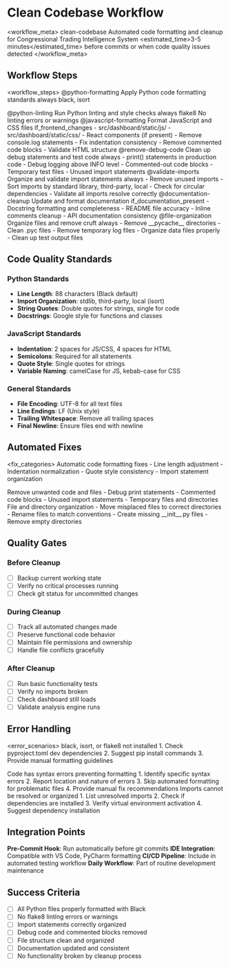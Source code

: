 # Clean Codebase Workflow

<workflow_meta>
  <name>clean-codebase</name>
  <description>Automated code formatting and cleanup for Congressional Trading Intelligence System</description>
  <estimated_time>3-5 minutes</estimated_time>
  <frequency>before commits or when code quality issues detected</frequency>
</workflow_meta>

## Workflow Steps

<workflow_steps>
  <step number="1">
    <command>@python-formatting</command>
    <description>Apply Python code formatting standards</description>
    <condition>always</condition>
    <tools>black, isort</tools>
    <script>
      cd /Users/thomasdowuona-hyde/congressional-trading-system
      python3 -m black src/ --line-length 88 --target-version py39
      python3 -m isort src/ --profile black
    </script>
  </step>
  
  <step number="2">
    <command>@python-linting</command>
    <description>Run Python linting and style checks</description>
    <condition>always</condition>
    <tools>flake8</tools>
    <script>
      cd /Users/thomasdowuona-hyde/congressional-trading-system
      python3 -m flake8 src/ --max-line-length=88 --extend-ignore=E203,W503
    </script>
    <expected_output>No linting errors or warnings</expected_output>
  </step>
  
  <step number="3">
    <command>@javascript-formatting</command>
    <description>Format JavaScript and CSS files</description>
    <condition>if_frontend_changes</condition>
    <focus_areas>
      - src/dashboard/static/js/
      - src/dashboard/static/css/
      - React components (if present)
    </focus_areas>
    <actions>
      - Remove console.log statements
      - Fix indentation consistency
      - Remove commented code blocks
      - Validate HTML structure
    </actions>
  </step>
  
  <step number="4">
    <command>@remove-debug-code</command>
    <description>Clean up debug statements and test code</description>
    <condition>always</condition>
    <cleanup_targets>
      - print() statements in production code
      - Debug logging above INFO level
      - Commented-out code blocks
      - Temporary test files
      - Unused import statements
    </cleanup_targets>
  </step>
  
  <step number="5">
    <command>@validate-imports</command>
    <description>Organize and validate import statements</description>
    <condition>always</condition>
    <actions>
      - Remove unused imports
      - Sort imports by standard library, third-party, local
      - Check for circular dependencies
      - Validate all imports resolve correctly
    </actions>
  </step>
  
  <step number="6">
    <command>@documentation-cleanup</command>
    <description>Update and format documentation</description>
    <condition>if_documentation_present</condition>
    <focus_areas>
      - Docstring formatting and completeness
      - README file accuracy
      - Inline comments cleanup
      - API documentation consistency
    </focus_areas>
  </step>
  
  <step number="7">
    <command>@file-organization</command>
    <description>Organize files and remove cruft</description>
    <condition>always</condition>
    <cleanup_actions>
      - Remove __pycache__ directories
      - Clean .pyc files
      - Remove temporary log files
      - Organize data files properly
      - Clean up test output files
    </cleanup_actions>
  </step>
</workflow_steps>

## Code Quality Standards

### Python Standards
- **Line Length**: 88 characters (Black default)
- **Import Organization**: stdlib, third-party, local (isort)
- **String Quotes**: Double quotes for strings, single for code
- **Docstrings**: Google style for functions and classes

### JavaScript Standards
- **Indentation**: 2 spaces for JS/CSS, 4 spaces for HTML
- **Semicolons**: Required for all statements
- **Quote Style**: Single quotes for strings
- **Variable Naming**: camelCase for JS, kebab-case for CSS

### General Standards
- **File Encoding**: UTF-8 for all text files
- **Line Endings**: LF (Unix style)
- **Trailing Whitespace**: Remove all trailing spaces
- **Final Newline**: Ensure files end with newline

## Automated Fixes

<fix_categories>
  <category name="formatting">
    <description>Automatic code formatting fixes</description>
    <fixes>
      - Line length adjustment
      - Indentation normalization
      - Quote style consistency
      - Import statement organization
    </fixes>
  </category>
  
  <category name="cleanup">
    <description>Remove unwanted code and files</description>
    <fixes>
      - Debug print statements
      - Commented code blocks
      - Unused import statements
      - Temporary files and directories
    </fixes>
  </category>
  
  <category name="structure">
    <description>File and directory organization</description>
    <fixes>
      - Move misplaced files to correct directories
      - Rename files to match conventions
      - Create missing __init__.py files
      - Remove empty directories
    </fixes>
  </category>
</fix_categories>

## Quality Gates

### Before Cleanup
- [ ] Backup current working state
- [ ] Verify no critical processes running
- [ ] Check git status for uncommitted changes

### During Cleanup
- [ ] Track all automated changes made
- [ ] Preserve functional code behavior
- [ ] Maintain file permissions and ownership
- [ ] Handle file conflicts gracefully

### After Cleanup
- [ ] Run basic functionality tests
- [ ] Verify no imports broken
- [ ] Check dashboard still loads
- [ ] Validate analysis engine runs

## Error Handling

<error_scenarios>
  <scenario name="formatting_tool_missing">
    <condition>black, isort, or flake8 not installed</condition>
    <action>
      1. Check pyproject.toml dev dependencies
      2. Suggest pip install commands
      3. Provide manual formatting guidelines
    </action>
  </scenario>
  
  <scenario name="syntax_errors_detected">
    <condition>Code has syntax errors preventing formatting</condition>
    <action>
      1. Identify specific syntax errors
      2. Report location and nature of errors
      3. Skip automated formatting for problematic files
      4. Provide manual fix recommendations
    </action>
  </scenario>
  
  <scenario name="import_resolution_failures">
    <condition>Imports cannot be resolved or organized</condition>
    <action>
      1. List unresolved imports
      2. Check if dependencies are installed
      3. Verify virtual environment activation
      4. Suggest dependency installation
    </action>
  </scenario>
</error_scenarios>

## Integration Points

**Pre-Commit Hook**: Run automatically before git commits
**IDE Integration**: Compatible with VS Code, PyCharm formatting
**CI/CD Pipeline**: Include in automated testing workflow
**Daily Workflow**: Part of routine development maintenance

## Success Criteria

- [ ] All Python files properly formatted with Black
- [ ] No flake8 linting errors or warnings
- [ ] Import statements correctly organized
- [ ] Debug code and commented blocks removed
- [ ] File structure clean and organized
- [ ] Documentation updated and consistent
- [ ] No functionality broken by cleanup process